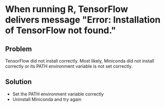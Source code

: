 # When running R, TensorFlow delivers message "Error: Installation of TensorFlow not found."

## Problem
TensorFlow did not install correctly.  Most likely, Miniconda did not install correctly or its PATH environment variable is not set correctly.

## Solution
* Set the PATH environment variable correctly
* Uninstall Miniconda and try again
